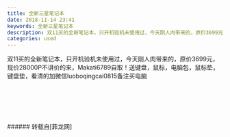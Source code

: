 ```yaml
---
title: 全新三星笔记本
date: 2018-11-14 23:41
keywords: 全新三星笔记本
description: 双11买的全新笔记本，只开机验机未使用过，今天刚人肉带来的，原价3699元，现价28000P不讲价的来，Makati6789自取！送键盘，鼠标，电脑包，鼠标垫，键盘垫，看清的加微信luoboqingcai0815备注买电脑
categories: used
---
```

<td class="t_f" id="postmessage_2279172">

双11买的全新笔记本，只开机验机未使用过，今天刚人肉带来的，原价3699元，现价28000P不讲价的来，Makati6789自取！送键盘，鼠标，电脑包，鼠标垫，键盘垫，看清的加微信luoboqingcai0815备注买电脑<br/>
<img alt="" border="0" class="zoom" data-cf-modified-481070dfe7454b4547f54b67-="" file="http://www.flw.ph/data/appbyme/upload/image/201811/14/vOhS4svsV1Sx.jpg" id="aimg_ZUHpQ" lazyloadthumb="1" onclick="" onmouseover="" src="http://www.flw.ph/data/appbyme/upload/image/201811/14/vOhS4svsV1Sx.jpg"/><br/>
<br/>
<img alt="" border="0" class="zoom" data-cf-modified-481070dfe7454b4547f54b67-="" file="http://www.flw.ph/data/appbyme/upload/image/201811/14/RHDcixEbcl1f.jpg" id="aimg_uJfDe" lazyloadthumb="1" onclick="" onmouseover="" src="http://www.flw.ph/data/appbyme/upload/image/201811/14/RHDcixEbcl1f.jpg"/><br/>
<br/>
<img alt="" border="0" class="zoom" data-cf-modified-481070dfe7454b4547f54b67-="" file="http://www.flw.ph/data/appbyme/upload/image/201811/14/KgB09APVY05N.jpg" id="aimg_KwR9M" lazyloadthumb="1" onclick="" onmouseover="" src="http://www.flw.ph/data/appbyme/upload/image/201811/14/KgB09APVY05N.jpg"/><br/>
<br/>
<img alt="" border="0" class="zoom" data-cf-modified-481070dfe7454b4547f54b67-="" file="http://www.flw.ph/data/appbyme/upload/image/201811/14/ntzLTnmwF7iJ.jpg" id="aimg_iTRT8" lazyloadthumb="1" onclick="" onmouseover="" src="http://www.flw.ph/data/appbyme/upload/image/201811/14/ntzLTnmwF7iJ.jpg"/><br/>
<br/>
<img alt="" border="0" class="zoom" data-cf-modified-481070dfe7454b4547f54b67-="" file="http://www.flw.ph/data/appbyme/upload/image/201811/14/vgyr8YG6bFlp.jpg" id="aimg_jO49I" lazyloadthumb="1" onclick="" onmouseover="" src="http://www.flw.ph/data/appbyme/upload/image/201811/14/vgyr8YG6bFlp.jpg"/><br/>
<br/>
</td>
###### 转载自[菲龙网]